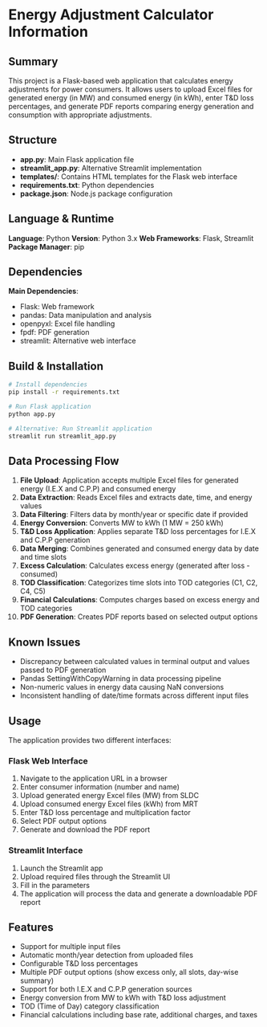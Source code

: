 # Energy Adjustment Calculator Information

## Summary
This project is a Flask-based web application that calculates energy adjustments for power consumers. It allows users to upload Excel files for generated energy (in MW) and consumed energy (in kWh), enter T&D loss percentages, and generate PDF reports comparing energy generation and consumption with appropriate adjustments.

## Structure
- **app.py**: Main Flask application file
- **streamlit_app.py**: Alternative Streamlit implementation
- **templates/**: Contains HTML templates for the Flask web interface
- **requirements.txt**: Python dependencies
- **package.json**: Node.js package configuration

## Language & Runtime
**Language**: Python
**Version**: Python 3.x
**Web Frameworks**: Flask, Streamlit
**Package Manager**: pip

## Dependencies
**Main Dependencies**:
- Flask: Web framework
- pandas: Data manipulation and analysis
- openpyxl: Excel file handling
- fpdf: PDF generation
- streamlit: Alternative web interface

## Build & Installation
```bash
# Install dependencies
pip install -r requirements.txt

# Run Flask application
python app.py

# Alternative: Run Streamlit application
streamlit run streamlit_app.py
```

## Data Processing Flow
1. **File Upload**: Application accepts multiple Excel files for generated energy (I.E.X and C.P.P) and consumed energy
2. **Data Extraction**: Reads Excel files and extracts date, time, and energy values
3. **Data Filtering**: Filters data by month/year or specific date if provided
4. **Energy Conversion**: Converts MW to kWh (1 MW = 250 kWh)
5. **T&D Loss Application**: Applies separate T&D loss percentages for I.E.X and C.P.P generation
6. **Data Merging**: Combines generated and consumed energy data by date and time slots
7. **Excess Calculation**: Calculates excess energy (generated after loss - consumed)
8. **TOD Classification**: Categorizes time slots into TOD categories (C1, C2, C4, C5)
9. **Financial Calculations**: Computes charges based on excess energy and TOD categories
10. **PDF Generation**: Creates PDF reports based on selected output options

## Known Issues
- Discrepancy between calculated values in terminal output and values passed to PDF generation
- Pandas SettingWithCopyWarning in data processing pipeline
- Non-numeric values in energy data causing NaN conversions
- Inconsistent handling of date/time formats across different input files

## Usage
The application provides two different interfaces:

### Flask Web Interface
1. Navigate to the application URL in a browser
2. Enter consumer information (number and name)
3. Upload generated energy Excel files (MW) from SLDC
4. Upload consumed energy Excel files (kWh) from MRT
5. Enter T&D loss percentage and multiplication factor
6. Select PDF output options
7. Generate and download the PDF report

### Streamlit Interface
1. Launch the Streamlit app
2. Upload required files through the Streamlit UI
3. Fill in the parameters
4. The application will process the data and generate a downloadable PDF report

## Features
- Support for multiple input files
- Automatic month/year detection from uploaded files
- Configurable T&D loss percentages
- Multiple PDF output options (show excess only, all slots, day-wise summary)
- Support for both I.E.X and C.P.P generation sources
- Energy conversion from MW to kWh with T&D loss adjustment
- TOD (Time of Day) category classification
- Financial calculations including base rate, additional charges, and taxes